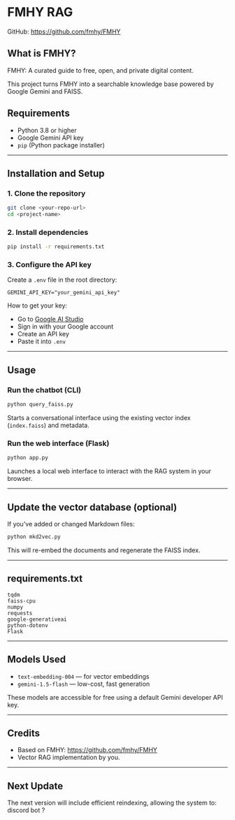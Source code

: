 # FMHY RAG

GitHub: https://github.com/fmhy/FMHY

## What is FMHY?

FMHY: A curated guide to free, open, and private digital content.

This project turns FMHY into a searchable knowledge base powered by Google Gemini and FAISS.


## Requirements

- Python 3.8 or higher  
- Google Gemini API key  
- `pip` (Python package installer)

---

## Installation and Setup

### 1. Clone the repository

```bash
git clone <your-repo-url>
cd <project-name>
```

### 2. Install dependencies

```bash
pip install -r requirements.txt
```

### 3. Configure the API key

Create a `.env` file in the root directory:

```env
GEMINI_API_KEY="your_gemini_api_key"
```

How to get your key:

- Go to [Google AI Studio](https://aistudio.google.com/)
- Sign in with your Google account
- Create an API key
- Paste it into `.env`

---

## Usage

### Run the chatbot (CLI)

```bash
python query_faiss.py
```

Starts a conversational interface using the existing vector index (`index.faiss`) and metadata.

### Run the web interface (Flask)

```bash
python app.py
```

Launches a local web interface to interact with the RAG system in your browser.

---

## Update the vector database (optional)

If you've added or changed Markdown files:

```bash
python mkd2vec.py
```

This will re-embed the documents and regenerate the FAISS index.

---

## requirements.txt

```
tqdm
faiss-cpu
numpy
requests
google-generativeai
python-dotenv
Flask
```

---

## Models Used

- `text-embedding-004` — for vector embeddings  
- `gemini-1.5-flash` — low-cost, fast generation  

These models are accessible for free using a default Gemini developer API key.

---

## Credits

- Based on FMHY: https://github.com/fmhy/FMHY  
- Vector RAG implementation by you.

---

## Next Update

The next version will include efficient reindexing, allowing the system to:
discord bot ?

